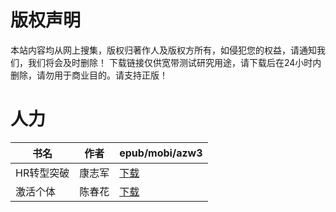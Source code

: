 # 版权声明

本站内容均从网上搜集，版权归著作人及版权方所有，如侵犯您的权益，请通知我们，我们将会及时删除！ 下载链接仅供宽带测试研究用途，请下载后在24小时内删除，请勿用于商业目的。请支持正版！

# 人力

| 书名 | 作者 | epub/mobi/azw3 |
| --- | --- | --- |
| HR转型突破 | 康志军 | [下载](https://url89.ctfile.com/f/31084289-1357016836-d313c3?p=8866) |
| 激活个体 | 陈春花 | [下载](https://url89.ctfile.com/f/31084289-1357015225-236a5a?p=8866) |

